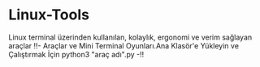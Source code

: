 # Linux-Tools
Linux terminal üzerinden kullanılan, kolaylık, ergonomi ve verim sağlayan araçlar
!!- Araçlar ve Mini Terminal Oyunları.Ana Klasör'e Yükleyin ve Çalıştırmak İçin python3 "araç adı".py -!!
